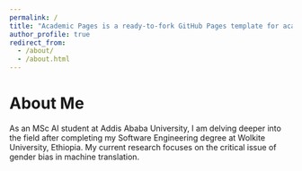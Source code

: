 ```yaml
---
permalink: /
title: "Academic Pages is a ready-to-fork GitHub Pages template for academic personal websites"
author_profile: true
redirect_from: 
  - /about/
  - /about.html
---
```




About Me
======
As an MSc AI student at Addis Ababa University, I am delving deeper into the field after completing my Software Engineering degree at Wolkite University, Ethiopia. My current research focuses on the critical issue of gender bias in machine translation.





